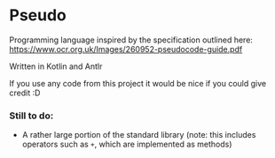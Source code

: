 # Pseudo

Programming language inspired by the specification outlined here: https://www.ocr.org.uk/Images/260952-pseudocode-guide.pdf

Written in Kotlin and Antlr

If you use any code from this project it would be nice if you could give credit :D

### Still to do:
* A rather large portion of the standard library (note: this includes operators such as `+`, which are implemented as methods)
